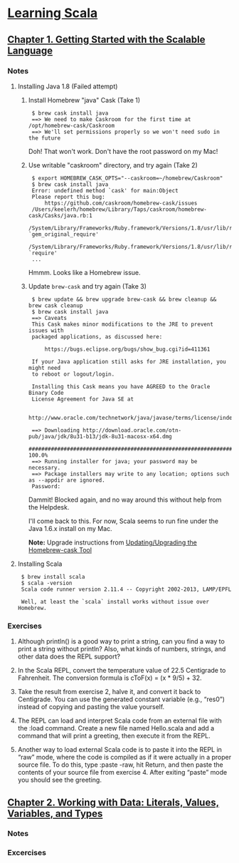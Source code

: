 # [Learning Scala](http://techbus.safaribooksonline.com/book/programming/scala/9781449368814)

## [Chapter 1. Getting Started with the Scalable Language](http://techbus.safaribooksonline.com/book/programming/scala/9781449368814/idot-core-scala/ch01_html)

### Notes

1. Installing Java 1.8 (Failed attempt)

    1. Install Homebrew "java" Cask (Take 1)
    
            $ brew cask install java
            ==> We need to make Caskroom for the first time at /opt/homebrew-cask/Caskroom
            ==> We'll set permissions properly so we won't need sudo in the future
    
        Doh!  That won't work.  Don't have the root password on my Mac!
        
    1. Use writable "caskroom" directory, and try again (Take 2)

            $ export HOMEBREW_CASK_OPTS="--caskroom=~/homebrew/Caskroom"
            $ brew cask install java
            Error: undefined method `cask' for main:Object
            Please report this bug:
                https://github.com/caskroom/homebrew-cask/issues
            /Users/keelerh/homebrew/Library/Taps/caskroom/homebrew-cask/Casks/java.rb:1
            /System/Library/Frameworks/Ruby.framework/Versions/1.8/usr/lib/ruby/1.8/rubygems/custom_require.rb:31:in `gem_original_require'
            /System/Library/Frameworks/Ruby.framework/Versions/1.8/usr/lib/ruby/1.8/rubygems/custom_require.rb:31:in `require'
            ...
            
        Hmmm.  Looks like a Homebrew issue.
        
    1. Update `brew-cask` and try again (Take 3) 
    
            $ brew update && brew upgrade brew-cask && brew cleanup && brew cask cleanup
            $ brew cask install java
            ==> Caveats
            This Cask makes minor modifications to the JRE to prevent issues with
            packaged applications, as discussed here:

                https://bugs.eclipse.org/bugs/show_bug.cgi?id=411361

            If your Java application still asks for JRE installation, you might need
            to reboot or logout/login.

            Installing this Cask means you have AGREED to the Oracle Binary Code
            License Agreement for Java SE at

                http://www.oracle.com/technetwork/java/javase/terms/license/index.html

            ==> Downloading http://download.oracle.com/otn-pub/java/jdk/8u31-b13/jdk-8u31-macosx-x64.dmg
            ######################################################################## 100.0%
            ==> Running installer for java; your password may be necessary.
            ==> Package installers may write to any location; options such as --appdir are ignored.
            Password:
            
        Dammit!  Blocked again, and no way around this without help from the Helpdesk.
        
        I'll come back to this.  For now, Scala seems to run fine under the Java 1.6.x install on my Mac.
            
        **Note:** Upgrade instructions from [Updating/Upgrading the Homebrew-cask Tool](https://github.com/caskroom/homebrew-cask/blob/master/USAGE.md#updatingupgrading-the-homebrew-cask-tool)
    
    
1. Installing Scala

        $ brew install scala
        $ scala -version
        Scala code runner version 2.11.4 -- Copyright 2002-2013, LAMP/EPFL
        
        Well, at least the `scala` install works without issue over Homebrew.

### Exercises

1. Although println() is a good way to print a string, can you find a way to print a string without println? Also, what kinds of numbers, strings, and other data does the REPL support?

2. In the Scala REPL, convert the temperature value of 22.5 Centigrade to Fahrenheit. The conversion formula is cToF(x) = (x * 9/5) + 32.

3. Take the result from exercise 2, halve it, and convert it back to Centigrade. You can use the generated constant variable (e.g., “res0”) instead of copying and pasting the value yourself.

4. The REPL can load and interpret Scala code from an external file with the :load <file> command. Create a new file named Hello.scala and add a command that will print a greeting, then execute it from the REPL.

5. Another way to load external Scala code is to paste it into the REPL in “raw” mode, where the code is compiled as if it were actually in a proper source file. To do this, type :paste -raw, hit Return, and then paste the contents of your source file from exercise 4. After exiting “paste” mode you should see the greeting.


## [Chapter 2. Working with Data: Literals, Values, Variables, and Types](http://techbus.safaribooksonline.com/book/programming/scala/9781449368814/idot-core-scala/ch02_html)

### Notes

### Excercises


